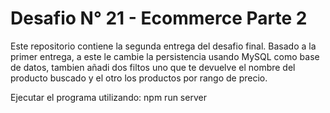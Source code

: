 # Desafio N° 21 - Ecommerce Parte 2

Este repositorio contiene la segunda entrega del desafio final. Basado a la primer entrega, a este le cambie la persistencia usando MySQL como base de datos, tambien añadi dos filtos uno que te devuelve el nombre del producto buscado y el otro los productos por rango de precio.

Ejecutar el programa utilizando: npm run server
